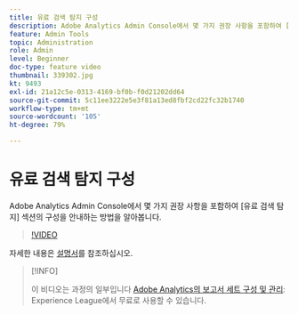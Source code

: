 ```yaml
---
title: 유료 검색 탐지 구성
description: Adobe Analytics Admin Console에서 몇 가지 권장 사항을 포함하여 [유료 검색 탐지] 섹션의 구성을 안내하는 방법을 알아봅니다.
feature: Admin Tools
topic: Administration
role: Admin
level: Beginner
doc-type: feature video
thumbnail: 339302.jpg
kt: 9493
exl-id: 21a12c5e-0313-4169-bf0b-f0d21202dd64
source-git-commit: 5c11ee3222e5e3f81a13ed8fbf2cd22fc32b1740
workflow-type: tm+mt
source-wordcount: '105'
ht-degree: 79%

---
```


# 유료 검색 탐지 구성

Adobe Analytics Admin Console에서 몇 가지 권장 사항을 포함하여 [유료 검색 탐지] 섹션의 구성을 안내하는 방법을 알아봅니다.

>[!VIDEO](https://video.tv.adobe.com/v/339302/?quality=12&learn=on)

자세한 내용은 [설명서](https://experienceleague.adobe.com/docs/analytics/admin/admin-tools/paid-search-detection/paid-search-detection.html?lang=ko#section_0C2CFA0AF77B47098BE37CB024665D0D)를 참조하십시오.

>[!INFO]
>
> 이 비디오는 과정의 일부입니다 [Adobe Analytics의 보고서 세트 구성 및 관리](https://experienceleague.adobe.com/?recommended=Analytics-A-1-2021.1.administration): Experience League에서 무료로 사용할 수 있습니다.